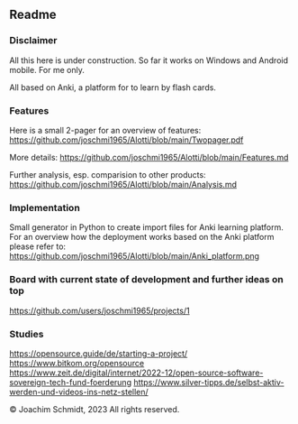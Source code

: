 ## Readme

### Disclaimer
All this here is under construction.
So far it works on Windows and Android mobile. For me only.

All based on Anki, a platform for to learn by flash cards.

### Features
Here is a small 2-pager for an overview of features:
https://github.com/joschmi1965/Alotti/blob/main/Twopager.pdf

More details:
https://github.com/joschmi1965/Alotti/blob/main/Features.md

Further analysis, esp. comparision to other products:
https://github.com/joschmi1965/Alotti/blob/main/Analysis.md 

### Implementation
Small generator in Python to create import files for Anki learning platform.
For an overview how the deployment works based on the Anki platform please refer to:
https://github.com/joschmi1965/Alotti/blob/main/Anki_platform.png

### Board with current state of development and further ideas on top
https://github.com/users/joschmi1965/projects/1

### Studies
https://opensource.guide/de/starting-a-project/ 
https://www.bitkom.org/opensource 
https://www.zeit.de/digital/internet/2022-12/open-source-software-sovereign-tech-fund-foerderung
https://www.silver-tipps.de/selbst-aktiv-werden-und-videos-ins-netz-stellen/ 

© Joachim Schmidt, 2023
All rights reserved.